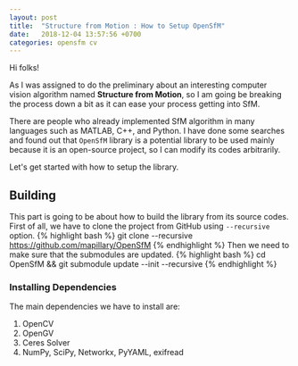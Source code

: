 ```yaml
---
layout: post
title:  "Structure from Motion : How to Setup OpenSfM"
date:   2018-12-04 13:57:56 +0700
categories: opensfm cv
---
```

Hi folks!

As I was assigned to do the preliminary about an interesting computer vision algorithm named **Structure from Motion**, so I am going be breaking the process down a bit as it can ease your process getting into SfM.

There are people who already implemented SfM algorithm in many languages such as MATLAB, C++, and Python. I have done some searches and found out that `OpenSfM` library is a potential library to be used mainly because it is an open-source project, so I can modify its codes arbitrarily.

Let's get started with how to setup the library.

## Building
This part is going to be about how to build the library from its source codes.
First of all, we have to clone the project from GitHub using `--recursive` option.
{% highlight bash %}
git clone --recursive https://github.com/mapillary/OpenSfM
{% endhighlight %}
Then we need to make sure that the submodules are updated.
{% highlight bash %}
cd OpenSfM && git submodule update --init --recursive
{% endhighlight %}

### Installing Dependencies
The main dependencies we have to install are:
1. OpenCV
1. OpenGV
1. Ceres Solver
1. NumPy, SciPy, Networkx, PyYAML, exifread

